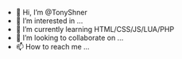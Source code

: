 - 👋 Hi, I’m @TonyShner
- 👀 I’m interested in ...
- 🌱 I’m currently learning HTML/CSS/JS/LUA/PHP
- 💞️ I’m looking to collaborate on ...
- 📫 How to reach me ...
